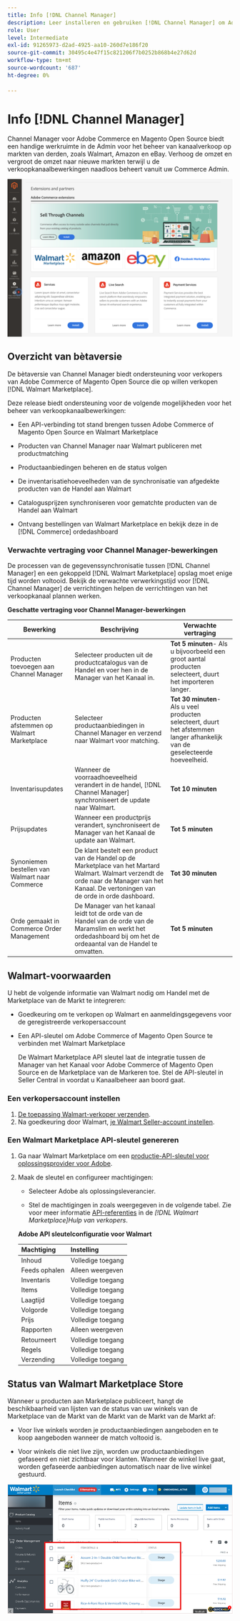 ```yaml
---
title: Info [!DNL Channel Manager]
description: Leer installeren en gebruiken [!DNL Channel Manager] om Adobe Commerce- en Magento Open Source-winkels te integreren met externe markten en een verkoopkanaal te creëren voor het naadloos beheren van aanbiedingen, prijzen, voorraden en verkopen op de markt van uw Commerce Admin.
role: User
level: Intermediate
exl-id: 91265973-d2ad-4925-aa10-260d7e186f20
source-git-commit: 30495c4e47f15c821206f7b0252b868b4e27d62d
workflow-type: tm+mt
source-wordcount: '687'
ht-degree: 0%

---
```



# Info [!DNL Channel Manager]

Channel Manager voor Adobe Commerce en Magento Open Source biedt een handige werkruimte in de Admin voor het beheer van kanaalverkoop op markten van derden, zoals Walmart, Amazon en eBay. Verhoog de omzet en vergroot de omzet naar nieuwe markten terwijl u de verkoopkanaalbewerkingen naadloos beheert vanuit uw Commerce Admin.

![[!DNL Channel Manager] extensiebeheerweergave](assets/channel-manager-admin-entry-page.png)

## Overzicht van bètaversie

De bètaversie van Channel Manager biedt ondersteuning voor verkopers van Adobe Commerce of Magento Open Source die op willen verkopen [!DNL Walmart Marketplace].

Deze release biedt ondersteuning voor de volgende mogelijkheden voor het beheer van verkoopkanaalbewerkingen:

* Een API-verbinding tot stand brengen tussen Adobe Commerce of Magento Open Source en Walmart Marketplace

* Producten van Channel Manager naar Walmart publiceren met productmatching

* Productaanbiedingen beheren en de status volgen

* De inventarisatiehoeveelheden van de synchronisatie van afgedekte producten van de Handel aan Walmart

* Catalogusprijzen synchroniseren voor gematchte producten van de Handel aan Walmart

* Ontvang bestellingen van Walmart Marketplace en bekijk deze in de [!DNL Commerce] ordedashboard

### Verwachte vertraging voor Channel Manager-bewerkingen

De processen van de gegevenssynchronisatie tussen [!DNL Channel Manager] en een gekoppeld [!DNL Walmart Marketplace] opslag moet enige tijd worden voltooid. Bekijk de verwachte verwerkingstijd voor [!DNL Channel Manager] de verrichtingen helpen de verrichtingen van het verkoopkanaal plannen werken.

**Geschatte vertraging voor Channel Manager-bewerkingen**

| **Bewerking** | **Beschrijving** | **Verwachte vertraging** |
|--------------------------------------------|-----------------------------------------------------------------------------------------------------------------------------------------------|---------------------------------------------------------------------------------------------------------------------------|
| Producten toevoegen aan Channel Manager | Selecteer producten uit de productcatalogus van de Handel en voer hen in de Manager van het Kanaal in. | **Tot 5 minuten**- Als u bijvoorbeeld een groot aantal producten selecteert, duurt het importeren langer. |
| Producten afstemmen op Walmart Marketplace | Selecteer productaanbiedingen in Channel Manager en verzend naar Walmart voor matching. | **Tot 30 minuten**-Als u veel producten selecteert, duurt het afstemmen langer afhankelijk van de geselecteerde hoeveelheid. |
| Inventarisupdates | Wanneer de voorraadhoeveelheid verandert in de handel, [!DNL Channel Manager] synchroniseert de update naar Walmart. | **Tot 10 minuten** |
| Prijsupdates | Wanneer een productprijs verandert, synchroniseert de Manager van het Kanaal de update aan Walmart. | **Tot 5 minuten** |
| Synoniemen bestellen van Walmart naar Commerce | De klant bestelt een product van de Handel op de Marketplace van het Martard Walmart. Walmart verzendt de orde naar de Manager van het Kanaal. De vertoningen van de orde in orde dashboard. | **Tot 30 minuten** |
| Orde gemaakt in Commerce Order Management | De Manager van het kanaal leidt tot de orde van de Handel van de orde van de Maramslim en werkt het ordedashboard bij om het de ordeaantal van de Handel te omvatten. | **Tot 5 minuten** |

## Walmart-voorwaarden

U hebt de volgende informatie van Walmart nodig om Handel met de Marketplace van de Markt te integreren:

* Goedkeuring om te verkopen op Walmart en aanmeldingsgegevens voor de geregistreerde verkopersaccount

* Een API-sleutel om Adobe Commerce of Magento Open Source te verbinden met Walmart Marketplace

   De Walmart Marketplace API sleutel laat de integratie tussen de Manager van het Kanaal voor Adobe Commerce of Magento Open Source en de Marketplace van de Markeren toe. Stel de API-sleutel in Seller Central in voordat u Kanaalbeheer aan boord gaat.

### Een verkopersaccount instellen

1. [De toepassing Walmart-verkoper verzenden](https://marketplace-apply.walmart.com/apply?id=0014M00001zivMpQAI).
2. Na goedkeuring door Walmart, [je Walmart Seller-account instellen](https://sellerhelp.walmart.com/seller/s/guide?article=000008219).

### Een Walmart Marketplace API-sleutel genereren

1. Ga naar Walmart Marketplace om een [productie-API-sleutel voor oplossingsprovider voor Adobe](https://developer.walmart.com/#preloginModal?redirectUri=https%3A%2F%2Fdeveloper.walmart.com%2Faccount%2FgenerateKey).

1. Maak de sleutel en configureer machtigingen:

   * Selecteer Adobe als oplossingsleverancier.

   * Stel de machtigingen in zoals weergegeven in de volgende tabel. Zie voor meer informatie [API-referenties](https://sellerhelp.walmart.com/seller/s/guide?article=000006422) in de *[!DNL Walmart Marketplace]Hulp van verkopers*.

   **Adobe API sleutelconfiguratie voor Walmart**

   | **Machtiging** | **Instelling** |
   |----------------|-------------|
   | Inhoud | Volledige toegang |
   | Feeds ophalen | Alleen weergeven |
   | Inventaris | Volledige toegang |
   | Items | Volledige toegang |
   | Laagtijd | Volledige toegang |
   | Volgorde | Volledige toegang |
   | Prijs | Volledige toegang |
   | Rapporten | Alleen weergeven |
   | Retourneert | Volledige toegang |
   | Regels | Volledige toegang |
   | Verzending | Volledige toegang |

## Status van Walmart Marketplace Store

Wanneer u producten aan Marketplace publiceert, hangt de beschikbaarheid van lijsten van de status van uw winkels van de Marketplace van de Markt van de Markt van de Markt van de Markt af:

* Voor live winkels worden je productaanbiedingen aangeboden en te koop aangeboden wanneer de match voltooid is.

* Voor winkels die niet live zijn, worden uw productaanbiedingen gefaseerd en niet zichtbaar voor klanten. Wanneer de winkel live gaat, worden gefaseerde aanbiedingen automatisch naar de live winkel gestuurd.


![[!DNL Walmart Seller Central] gefaseerde producten](assets/walmart-seller-central-staged.png)
